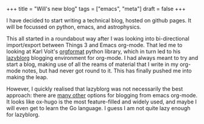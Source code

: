 +++
title = "Will's new blog"
tags = ["emacs", "meta"]
draft = false
+++

I have decided to start writing a technical blog, hosted on github pages.  It will be focussed on python, emacs, and astrophysics.

This all started in a roundabout way after I was looking into bi-directional import/export between Things 3 and Emacs org-mode.  That led me to looking at Karl Voit's [orgformat](https://github.com/novoid/orgformat) python library, which in turn led to his [lazyblorg](https://github.com/novoid/lazyblorg) blogging environment for org-mode.  I had always meant to try and start a blog, making use of all the reams of material that I write in my org-mode notes, but had never got round to it.  This has finally pushed me into making the leap.

However, I quickly realised that lazyblorg was not necessarily the best approach: there are [many other](https://orgmode.org/worg/org-blog-wiki.html) options for blogging from emacs org-mode.  It looks like ox-hugo is the most feature-filled and widely used, and maybe I will even get to learn the Go language.  I guess I am not quite lazy enough for lazyblorg.
